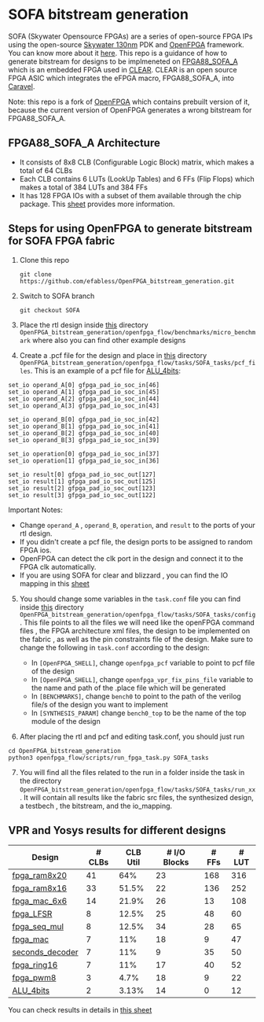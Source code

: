 # SOFA bitstream generation 
SOFA (Skywater Opensource FPGAs) are a series of open-source FPGA IPs using the open-source [Skywater 130nm](https://github.com/google/skywater-pdkv) PDK and [OpenFPGA](https://github.com/lnis-uofu/OpenFPGA) framework. You can know more about it [here](https://github.com/lnis-uofu/SOFA/tree/master). This repo is a guidance of how to generate bitstream for designs to be implmeneted on [FPGA88_SOFA_A](https://github.com/lnis-uofu/SOFA/tree/master/SOFA_A/FPGA88_SOFA_A) which is an embedded FPGA used in [CLEAR](https://github.com/efabless/clear). CLEAR is an open source FPGA ASIC which integrates the  eFPGA macro, FPGA88_SOFA_A, into [Caravel](https://github.com/efabless/caravel).

 Note: this repo is a fork of [OpenFPGA](https://github.com/lnis-uofu/OpenFPGA) which contains prebuilt version of it, because the current version of OpenFPGA generates a wrong bitstream for FPGA88_SOFA_A. 
 
## FPGA88_SOFA_A Architecture 
* It consists of 8x8 CLB (Configurable Logic Block) matrix, which makes a total of 64 CLBs
* Each CLB contains 6 LUTs (LookUp Tables) and 6 FFs (Flip Flops) which makes a total of 384 LUTs and 384 FFs
* It has 128 FPGA IOs with a subset of them available through the chip package. This [sheet](https://docs.google.com/spreadsheets/d/1uOKmR7bjrC94i442PaVSnYtZpS0WyItzQ1jk-dcR4PQ/edit#gid=1991726657) provides more information.

## Steps for using OpenFPGA to generate bitstream for SOFA FPGA fabric 
1. Clone this repo
   ```
   git clone https://github.com/efabless/OpenFPGA_bitstream_generation.git
   ```
  
2. Switch to SOFA branch
   ```
   git checkout SOFA
   ```
3. Place the rtl design inside [this](https://github.com/NouranAbdelaziz/OpenFPGA/tree/SOFA/openfpga_flow/benchmarks/micro_benchmark) directory ```OpenFPGA_bitstream_generation/openfpga_flow/benchmarks/micro_benchmark``` where also you can find other example designs
4. Create a .pcf file for the design and place in [this](https://github.com/NouranAbdelaziz/OpenFPGA/tree/SOFA/openfpga_flow/tasks/SOFA_tasks/pcf_files) directory ```OpenFPGA_bitstream_generation/openfpga_flow/tasks/SOFA_tasks/pcf_files```. This is an example of a pcf file for [ALU_4bits](https://github.com/NouranAbdelaziz/OpenFPGA/blob/SOFA/openfpga_flow/benchmarks/micro_benchmark/ALU_4bits.v):
```
set_io operand_A[0] gfpga_pad_io_soc_in[46]
set_io operand_A[1] gfpga_pad_io_soc_in[45]
set_io operand_A[2] gfpga_pad_io_soc_in[44]
set_io operand_A[3] gfpga_pad_io_soc_in[43]

set_io operand_B[0] gfpga_pad_io_soc_in[42]
set_io operand_B[1] gfpga_pad_io_soc_in[41]
set_io operand_B[2] gfpga_pad_io_soc_in[40]
set_io operand_B[3] gfpga_pad_io_soc_in[39]

set_io operation[0] gfpga_pad_io_soc_in[37]
set_io operation[1] gfpga_pad_io_soc_in[36]

set_io result[0] gfpga_pad_io_soc_out[127]
set_io result[1] gfpga_pad_io_soc_out[125]
set_io result[2] gfpga_pad_io_soc_out[123]
set_io result[3] gfpga_pad_io_soc_out[122]
```
Important Notes: 
* Change ``operand_A`` , ``operand_B``, ``operation``, and ``result`` to the ports of your rtl design.  
* If you didn't create a pcf file, the design ports to be assigned to random FPGA ios. 
* OpenFPGA can detect the clk port in the design and connect it to the FPGA clk automatically.
* If you are using SOFA for clear and blizzard , you can find the IO mapping in this [sheet](https://docs.google.com/spreadsheets/d/1uOKmR7bjrC94i442PaVSnYtZpS0WyItzQ1jk-dcR4PQ/edit#gid=1991726657)  
       
5. You should change some variables in the ``task.conf`` file you can find inside [this](https://github.com/NouranAbdelaziz/OpenFPGA/tree/SOFA/openfpga_flow/tasks/SOFA_tasks/config) directory ``OpenFPGA_bitstream_generation/openfpga_flow/tasks/SOFA_tasks/config`` . This file points to all the files we will need like the openFPGA command files , the FPGA architecture xml files, the design to be implemented on the fabric , as well as the pin constraints file of the design. 
Make sure to change the following in ``task.conf`` according to the design:
    - In ``[OpenFPGA_SHELL]``, change ``openfpga_pcf`` variable to point to pcf file of the design 
    - In ``[OpenFPGA_SHELL]``, change ``openfpga_vpr_fix_pins_file`` variable to the name and path of the .place file which will be generated
    - In ``[BENCHMARKS]``, change ``bench0`` to point to the path of the verilog file/s of the design you want to implement 
    - In ``[SYNTHESIS_PARAM]`` change ``bench0_top`` to be the name of the top module of the design 

6. After placing the rtl and pcf and editing task.conf, you should just run 
```
cd OpenFPGA_bitstream_generation
python3 openfpga_flow/scripts/run_fpga_task.py SOFA_tasks
```
7. You will find all the files related to the run in a folder inside the task in the directory ``OpenFPGA_bitstream_generation/openfpga_flow/tasks/SOFA_tasks/run_xx`` . It will contain all results like the fabric src files, the synthesized design, a testbech , the bitstream, and the io_mapping.
   
## VPR and Yosys results for different designs   

|   Design        | # CLBs  | CLB Util |# I/O Blocks | # FFs | # LUT |
| --------------- | ----------- |-------- |--------- |-------|----------|
| [fpga_ram8x20](https://github.com/NouranAbdelaziz/OpenFPGA/blob/SOFA/openfpga_flow/benchmarks/micro_benchmark/fpga_ram8x20.v)    | 41          |64%| 23        | 168 | 316 |
| [fpga_ram8x16](https://github.com/NouranAbdelaziz/OpenFPGA/blob/SOFA/openfpga_flow/benchmarks/micro_benchmark/fpga_ram8x16.v)    | 33          | 51.5%|22        | 136 | 252 |
| [fpga_mac_6x6](https://github.com/NouranAbdelaziz/OpenFPGA/blob/SOFA/openfpga_flow/benchmarks/micro_benchmark/fpga_mac_6x6.v)    | 14          | 21.9%|26        | 13 | 108 |
| [fpga_LFSR](https://github.com/NouranAbdelaziz/OpenFPGA/blob/SOFA/openfpga_flow/benchmarks/micro_benchmark/fpga_LFSR.v)       | 8           | 12.5%|25        | 48 | 60 |
| [fpga_seq_mul](https://github.com/NouranAbdelaziz/OpenFPGA/blob/SOFA/openfpga_flow/benchmarks/micro_benchmark/fpga_seq_mul.v)    | 8           |12.5%| 34        | 28 | 65 |
| [fpga_mac](https://github.com/NouranAbdelaziz/OpenFPGA/blob/SOFA/openfpga_flow/benchmarks/micro_benchmark/fpga_mac.v)        | 7           | 11%| 18        | 9 | 47 |
| [seconds_decoder](https://github.com/NouranAbdelaziz/OpenFPGA/blob/SOFA/openfpga_flow/benchmarks/micro_benchmark/seconds_decoder.v) | 7           |11%| 9         | 35 | 50 |
| [fpga_ring16](https://github.com/NouranAbdelaziz/OpenFPGA/blob/SOFA/openfpga_flow/benchmarks/micro_benchmark/fpga_ring16.v)     | 7           |11%| 17        | 40 | 52 |
| [fpga_pwm8](https://github.com/NouranAbdelaziz/OpenFPGA/blob/SOFA/openfpga_flow/benchmarks/micro_benchmark/fpga_pwm8.v)       | 3           |4.7%| 18        | 9 | 22 |
| [ALU_4bits](https://github.com/NouranAbdelaziz/OpenFPGA/blob/SOFA/openfpga_flow/benchmarks/micro_benchmark/ALU_4bits.v)       | 2           |3.13%| 14        | 0 | 12 |

You can check results in details in [this sheet](https://docs.google.com/spreadsheets/d/1t5miIMCfXTlODXg6BvoLEqbKspuiNL8Z_V40bmyjbRs/edit#gid=0)
